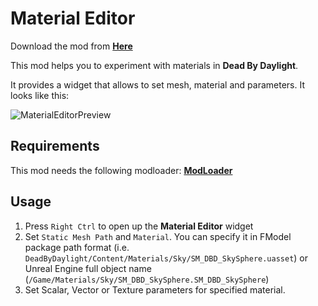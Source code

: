 # Material Editor

Download the mod from [**Here**](https://github.com/olshab/DeadByDaylight-MaterialEditor/releases)

This mod helps you to experiment with materials in **Dead By Daylight**.

It provides a widget that allows to set mesh, material and parameters. It looks like this:

![MaterialEditorPreview](https://github.com/olshab/DeadByDaylight-MaterialEditor/blob/main/Preview.png?raw=true)



## Requirements

This mod needs the following modloader: [**ModLoader**](https://drive.google.com/file/d/1fZwSOcxpMJdZBNND8CLDkyMORkjxaWQK/view?usp=sharing)

## Usage

1. Press `Right Ctrl` to open up the **Material Editor** widget
2. Set `Static Mesh Path` and `Material`. You can specify it in FModel package path format (i.e. `DeadByDaylight/Content/Materials/Sky/SM_DBD_SkySphere.uasset`) or Unreal Engine full object name (`/Game/Materials/Sky/SM_DBD_SkySphere.SM_DBD_SkySphere`)
3. Set Scalar, Vector or Texture parameters for specified material.
